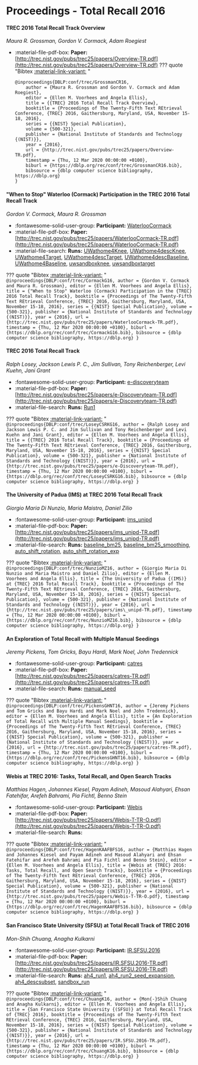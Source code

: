 # Proceedings - Total Recall 2016 

#### TREC 2016 Total Recall Track Overview

_Maura R. Grossman, Gordon V. Cormack, Adam Roegiest_

- :material-file-pdf-box: **Paper:** [http://trec.nist.gov/pubs/trec25/papers/Overview-TR.pdf](http://trec.nist.gov/pubs/trec25/papers/Overview-TR.pdf)
??? quote "Bibtex [:material-link-variant:](https://dblp.org/rec/conf/trec/GrossmanCR16.bib) "
	```
	@inproceedings{DBLP:conf/trec/GrossmanCR16,
		author = {Maura R. Grossman and Gordon V. Cormack and Adam Roegiest},
		editor = {Ellen M. Voorhees and Angela Ellis},
		title = {{TREC} 2016 Total Recall Track Overview},
		booktitle = {Proceedings of The Twenty-Fifth Text REtrieval Conference, {TREC} 2016, Gaithersburg, Maryland, USA, November 15-18, 2016},
		series = {{NIST} Special Publication},
		volume = {500-321},
		publisher = {National Institute of Standards and Technology {(NIST)}},
		year = {2016},
		url = {http://trec.nist.gov/pubs/trec25/papers/Overview-TR.pdf},
		timestamp = {Thu, 12 Mar 2020 00:00:00 +0100},
		biburl = {https://dblp.org/rec/conf/trec/GrossmanCR16.bib},
		bibsource = {dblp computer science bibliography, https://dblp.org}
	}
	```

#### "When to Stop" Waterloo (Cormack) Participation in the TREC 2016  Total Recall Track

_Gordon V. Cormack, Maura R. Grossman_

- :fontawesome-solid-user-group: **Participant:** [WaterlooCormack](./participants.md#waterloocormack)
- :material-file-pdf-box: **Paper:** [http://trec.nist.gov/pubs/trec25/papers/WaterlooCormack-TR.pdf](http://trec.nist.gov/pubs/trec25/papers/WaterlooCormack-TR.pdf)
- :material-file-search: **Runs:** [UWathome4Knee](./runs.md#uwathome4knee), [UWathome4descKnee](./runs.md#uwathome4descknee), [UWathome4Target](./runs.md#uwathome4target), [UWathome4descTarget](./runs.md#uwathome4desctarget), [UWathome4descBaseline](./runs.md#uwathome4descbaseline), [UWathome4Baseline](./runs.md#uwathome4baseline), [uwsandboxknee](./runs.md#uwsandboxknee), [uwsandboxtarget](./runs.md#uwsandboxtarget)

??? quote "Bibtex [:material-link-variant:](https://dblp.org/rec/conf/trec/CormackG16.bib) "
	```
	@inproceedings{DBLP:conf/trec/CormackG16,
		author = {Gordon V. Cormack and Maura R. Grossman},
		editor = {Ellen M. Voorhees and Angela Ellis},
		title = {"When to Stop" Waterloo (Cormack) Participation in the {TREC} 2016 Total Recall Track},
		booktitle = {Proceedings of The Twenty-Fifth Text REtrieval Conference, {TREC} 2016, Gaithersburg, Maryland, USA, November 15-18, 2016},
		series = {{NIST} Special Publication},
		volume = {500-321},
		publisher = {National Institute of Standards and Technology {(NIST)}},
		year = {2016},
		url = {http://trec.nist.gov/pubs/trec25/papers/WaterlooCormack-TR.pdf},
		timestamp = {Thu, 12 Mar 2020 00:00:00 +0100},
		biburl = {https://dblp.org/rec/conf/trec/CormackG16.bib},
		bibsource = {dblp computer science bibliography, https://dblp.org}
	}
	```

#### TREC 2016 Total Recall Track

_Ralph Losey, Jackson Lewis P. C., Jim Sullivan, Tony Reichenberger, Levi Kuehn, Jani Grant_

- :fontawesome-solid-user-group: **Participant:** [e-discoveryteam](./participants.md#e-discoveryteam)
- :material-file-pdf-box: **Paper:** [http://trec.nist.gov/pubs/trec25/papers/e-Discoveryteam-TR.pdf](http://trec.nist.gov/pubs/trec25/papers/e-Discoveryteam-TR.pdf)
- :material-file-search: **Runs:** [Run1](./runs.md#run1)

??? quote "Bibtex [:material-link-variant:](https://dblp.org/rec/conf/trec/LoseyCSRKG16.bib) "
	```
	@inproceedings{DBLP:conf/trec/LoseyCSRKG16,
		author = {Ralph Losey and Jackson Lewis P. C. and Jim Sullivan and Tony Reichenberger and Levi Kuehn and Jani Grant},
		editor = {Ellen M. Voorhees and Angela Ellis},
		title = {{TREC} 2016 Total Recall Track},
		booktitle = {Proceedings of The Twenty-Fifth Text REtrieval Conference, {TREC} 2016, Gaithersburg, Maryland, USA, November 15-18, 2016},
		series = {{NIST} Special Publication},
		volume = {500-321},
		publisher = {National Institute of Standards and Technology {(NIST)}},
		year = {2016},
		url = {http://trec.nist.gov/pubs/trec25/papers/e-Discoveryteam-TR.pdf},
		timestamp = {Thu, 12 Mar 2020 00:00:00 +0100},
		biburl = {https://dblp.org/rec/conf/trec/LoseyCSRKG16.bib},
		bibsource = {dblp computer science bibliography, https://dblp.org}
	}
	```

#### The University of Padua (IMS) at TREC 2016 Total Recall Track

_Giorgio Maria Di Nunzio, Maria Maistro, Daniel Zilio_

- :fontawesome-solid-user-group: **Participant:** [ims_unipd](./participants.md#ims_unipd)
- :material-file-pdf-box: **Paper:** [http://trec.nist.gov/pubs/trec25/papers/ims_unipd-TR.pdf](http://trec.nist.gov/pubs/trec25/papers/ims_unipd-TR.pdf)
- :material-file-search: **Runs:** [baseline_bm25](./runs.md#baseline_bm25), [baseline_bm25_smoothing](./runs.md#baseline_bm25_smoothing), [auto_shift_rotation](./runs.md#auto_shift_rotation), [auto_shift_rotation_exp](./runs.md#auto_shift_rotation_exp)

??? quote "Bibtex [:material-link-variant:](https://dblp.org/rec/conf/trec/NunzioMZ16.bib) "
	```
	@inproceedings{DBLP:conf/trec/NunzioMZ16,
		author = {Giorgio Maria Di Nunzio and Maria Maistro and Daniel Zilio},
		editor = {Ellen M. Voorhees and Angela Ellis},
		title = {The University of Padua {(IMS)} at {TREC} 2016 Total Recall Track},
		booktitle = {Proceedings of The Twenty-Fifth Text REtrieval Conference, {TREC} 2016, Gaithersburg, Maryland, USA, November 15-18, 2016},
		series = {{NIST} Special Publication},
		volume = {500-321},
		publisher = {National Institute of Standards and Technology {(NIST)}},
		year = {2016},
		url = {http://trec.nist.gov/pubs/trec25/papers/ims\_unipd-TR.pdf},
		timestamp = {Thu, 12 Mar 2020 00:00:00 +0100},
		biburl = {https://dblp.org/rec/conf/trec/NunzioMZ16.bib},
		bibsource = {dblp computer science bibliography, https://dblp.org}
	}
	```

#### An Exploration of Total Recall with Multiple Manual Seedings

_Jeremy Pickens, Tom Gricks, Bayu Hardi, Mark Noel, John Tredennick_

- :fontawesome-solid-user-group: **Participant:** [catres](./participants.md#catres)
- :material-file-pdf-box: **Paper:** [http://trec.nist.gov/pubs/trec25/papers/catres-TR.pdf](http://trec.nist.gov/pubs/trec25/papers/catres-TR.pdf)
- :material-file-search: **Runs:** [manual_seed](./runs.md#manual_seed)

??? quote "Bibtex [:material-link-variant:](https://dblp.org/rec/conf/trec/PickensGHNT16.bib) "
	```
	@inproceedings{DBLP:conf/trec/PickensGHNT16,
		author = {Jeremy Pickens and Tom Gricks and Bayu Hardi and Mark Noel and John Tredennick},
		editor = {Ellen M. Voorhees and Angela Ellis},
		title = {An Exploration of Total Recall with Multiple Manual Seedings},
		booktitle = {Proceedings of The Twenty-Fifth Text REtrieval Conference, {TREC} 2016, Gaithersburg, Maryland, USA, November 15-18, 2016},
		series = {{NIST} Special Publication},
		volume = {500-321},
		publisher = {National Institute of Standards and Technology {(NIST)}},
		year = {2016},
		url = {http://trec.nist.gov/pubs/trec25/papers/catres-TR.pdf},
		timestamp = {Thu, 12 Mar 2020 00:00:00 +0100},
		biburl = {https://dblp.org/rec/conf/trec/PickensGHNT16.bib},
		bibsource = {dblp computer science bibliography, https://dblp.org}
	}
	```

#### Webis at TREC 2016: Tasks, Total Recall, and Open Search Tracks

_Matthias Hagen, Johannes Kiesel, Payam Adineh, Masoud Alahyari, Ehsan Fatehifar, Arefeh Bahrami, Pia Fichtl, Benno Stein_

- :fontawesome-solid-user-group: **Participant:** [Webis](./participants.md#webis)
- :material-file-pdf-box: **Paper:** [http://trec.nist.gov/pubs/trec25/papers/Webis-T-TR-O.pdf](http://trec.nist.gov/pubs/trec25/papers/Webis-T-TR-O.pdf)
- :material-file-search: **Runs:** 

??? quote "Bibtex [:material-link-variant:](https://dblp.org/rec/conf/trec/HagenKAAFBFS16.bib) "
	```
	@inproceedings{DBLP:conf/trec/HagenKAAFBFS16,
		author = {Matthias Hagen and Johannes Kiesel and Payam Adineh and Masoud Alahyari and Ehsan Fatehifar and Arefeh Bahrami and Pia Fichtl and Benno Stein},
		editor = {Ellen M. Voorhees and Angela Ellis},
		title = {Webis at {TREC} 2016: Tasks, Total Recall, and Open Search Tracks},
		booktitle = {Proceedings of The Twenty-Fifth Text REtrieval Conference, {TREC} 2016, Gaithersburg, Maryland, USA, November 15-18, 2016},
		series = {{NIST} Special Publication},
		volume = {500-321},
		publisher = {National Institute of Standards and Technology {(NIST)}},
		year = {2016},
		url = {http://trec.nist.gov/pubs/trec25/papers/Webis-T-TR-O.pdf},
		timestamp = {Thu, 12 Mar 2020 00:00:00 +0100},
		biburl = {https://dblp.org/rec/conf/trec/HagenKAAFBFS16.bib},
		bibsource = {dblp computer science bibliography, https://dblp.org}
	}
	```

#### San Francisco State University (SFSU) at Total Recall Track of TREC  2016

_Mon-Shih Chuang, Anagha Kulkarni_

- :fontawesome-solid-user-group: **Participant:** [IR.SFSU.2016](./participants.md#ir.sfsu.2016)
- :material-file-pdf-box: **Paper:** [http://trec.nist.gov/pubs/trec25/papers/IR.SFSU.2016-TR.pdf](http://trec.nist.gov/pubs/trec25/papers/IR.SFSU.2016-TR.pdf)
- :material-file-search: **Runs:** [ah4_run1](./runs.md#ah4_run1), [ah4_run2_seed_expansion](./runs.md#ah4_run2_seed_expansion), [ah4_descsubset](./runs.md#ah4_descsubset), [sandbox_run](./runs.md#sandbox_run)

??? quote "Bibtex [:material-link-variant:](https://dblp.org/rec/conf/trec/ChuangK16.bib) "
	```
	@inproceedings{DBLP:conf/trec/ChuangK16,
		author = {Mon{-}Shih Chuang and Anagha Kulkarni},
		editor = {Ellen M. Voorhees and Angela Ellis},
		title = {San Francisco State University {(SFSU)} at Total Recall Track of {TREC} 2016},
		booktitle = {Proceedings of The Twenty-Fifth Text REtrieval Conference, {TREC} 2016, Gaithersburg, Maryland, USA, November 15-18, 2016},
		series = {{NIST} Special Publication},
		volume = {500-321},
		publisher = {National Institute of Standards and Technology {(NIST)}},
		year = {2016},
		url = {http://trec.nist.gov/pubs/trec25/papers/IR.SFSU.2016-TR.pdf},
		timestamp = {Thu, 12 Mar 2020 00:00:00 +0100},
		biburl = {https://dblp.org/rec/conf/trec/ChuangK16.bib},
		bibsource = {dblp computer science bibliography, https://dblp.org}
	}
	```

